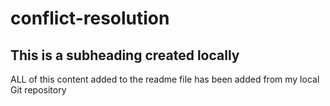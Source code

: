# conflict-resolution

## This is a subheading created locally

ALL of this content added to the readme file has been added from my local Git repository
